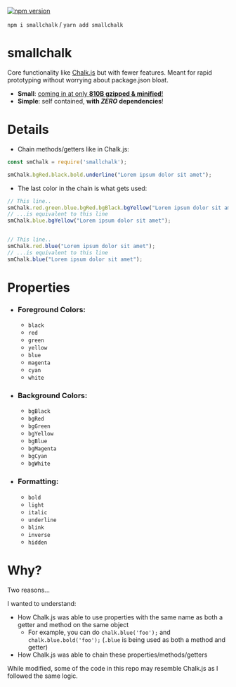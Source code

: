 [![npm version](https://badge.fury.io/js/smallchalk.svg)](https://badge.fury.io/js/smallchalk)

`npm i smallchalk` / `yarn add smallchalk`

# smallchalk
Core functionality like [Chalk.js](https://www.npmjs.com/package/chalk) but with fewer features. Meant for rapid prototyping without worrying about package.json bloat.

- **Small**: [coming in at only **810B gzipped & minified**!](https://bundlephobia.com/result?p=smallchalk)
- **Simple**: self contained, **with *ZERO* dependencies**!

# Details

 - Chain methods/getters like in Chalk.js:

```javascript
const smChalk = require('smallchalk');

smChalk.bgRed.black.bold.underline("Lorem ipsum dolor sit amet");
```

 - The last color in the chain is what gets used:

```javascript
// This line..
smChalk.red.green.blue.bgRed.bgBlack.bgYellow("Lorem ipsum dolor sit amet");
// ...is equivalent to this line
smChalk.blue.bgYellow("Lorem ipsum dolor sit amet");


// This line..
smChalk.red.blue("Lorem ipsum dolor sit amet");
// ...is equivalent to this line
smChalk.blue("Lorem ipsum dolor sit amet");
```

# Properties

 - ### Foreground Colors:
   - `black`
   - `red`
   - `green`
   - `yellow`
   - `blue`
   - `magenta`
   - `cyan`
   - `white`
   
 - ### Background Colors:
   - `bgBlack`
   - `bgRed`
   - `bgGreen`
   - `bgYellow`
   - `bgBlue`
   - `bgMagenta`
   - `bgCyan`
   - `bgWhite`
 
 - ### Formatting:
   - `bold`
   - `light`
   - `italic`
   - `underline`
   - `blink`
   - `inverse`
   - `hidden`
   
# Why?

Two reasons... 

I wanted to understand:
 - How Chalk.js was able to use properties with the same name as both a getter and method on the same object
   - For example, you can do `chalk.blue('foo');` and `chalk.blue.bold('foo');` (`.blue` is being used as both a method and getter)
 - How Chalk.js was able to chain these properties/methods/getters
 
 While modified, some of the code in this repo may resemble Chalk.js as I followed the same logic.
